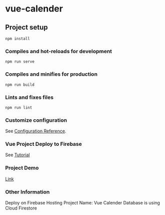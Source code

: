 # vue-calender

## Project setup
```
npm install
```

### Compiles and hot-reloads for development
```
npm run serve
```

### Compiles and minifies for production
```
npm run build
```

### Lints and fixes files
```
npm run lint
```

### Customize configuration
See [Configuration Reference](https://cli.vuejs.org/config/).

### Vue Project Deploy to Firebase 
See [Tutorial](https://softauthor.com/deploy-vue-js-app-on-firebase-hosting/)

### Project Demo
[Link](https://vuecalender-7ae58.web.app/)

### Other Information 
Deploy on Firebase Hosting
Project Name: Vue Calender
Database is using Cloud Firestore
